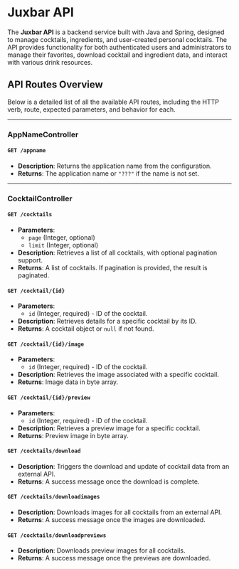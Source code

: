
# Juxbar API

The **Juxbar API** is a backend service built with Java and Spring, designed to manage cocktails, ingredients, and user-created personal cocktails. The API provides functionality for both authenticated users and administrators to manage their favorites, download cocktail and ingredient data, and interact with various drink resources.

## API Routes Overview

Below is a detailed list of all the available API routes, including the HTTP verb, route, expected parameters, and behavior for each.

---

### AppNameController

#### `GET /appname`
- **Description**: Returns the application name from the configuration.
- **Returns**: The application name or `"???"` if the name is not set.

---

### CocktailController

#### `GET /cocktails`
- **Parameters**: 
  - `page` (Integer, optional)
  - `limit` (Integer, optional)
- **Description**: Retrieves a list of all cocktails, with optional pagination support.
- **Returns**: A list of cocktails. If pagination is provided, the result is paginated.

#### `GET /cocktail/{id}`
- **Parameters**: 
  - `id` (Integer, required) - ID of the cocktail.
- **Description**: Retrieves details for a specific cocktail by its ID.
- **Returns**: A cocktail object or `null` if not found.

#### `GET /cocktail/{id}/image`
- **Parameters**: 
  - `id` (Integer, required) - ID of the cocktail.
- **Description**: Retrieves the image associated with a specific cocktail.
- **Returns**: Image data in byte array.

#### `GET /cocktail/{id}/preview`
- **Parameters**: 
  - `id` (Integer, required) - ID of the cocktail.
- **Description**: Retrieves a preview image for a specific cocktail.
- **Returns**: Preview image in byte array.

#### `GET /cocktails/download`
- **Description**: Triggers the download and update of cocktail data from an external API.
- **Returns**: A success message once the download is complete.

#### `GET /cocktails/downloadimages`
- **Description**: Downloads images for all cocktails from an external API.
- **Returns**: A success message once the images are downloaded.

#### `GET /cocktails/downloadpreviews`
- **Description**: Downloads preview images for all cocktails.
- **Returns**: A success message once the previews are downloaded.
